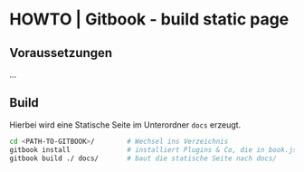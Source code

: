 # HOWTO \|  Gitbook - build static page

## Voraussetzungen

...

## Build

Hierbei wird eine Statische Seite im Unterordner `docs` erzeugt.

```bash
cd <PATH-TO-GITBOOK>/        # Wechsel ins Verzeichnis
gitbook install              # installiert Plugins & Co, die in book.json definiert sind
gitbook build ./ docs/       # baut die statische Seite nach docs/
```



